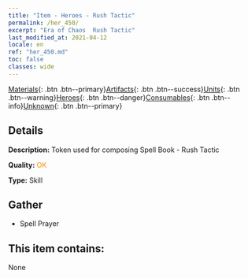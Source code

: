 ```yaml
---
title: "Item - Heroes - Rush Tactic"
permalink: /her_450/
excerpt: "Era of Chaos  Rush Tactic"
last_modified_at: 2021-04-12
locale: en
ref: "her_450.md"
toc: false
classes: wide
---
```

 [Materials](/Items/){: .btn .btn--primary}[Artifacts](/Items/Artifacts/){: .btn .btn--success}[Units](/Items/Units/){: .btn .btn--warning}[Heroes](/Items/Heroes/){: .btn .btn--danger}[Consumables](/Items/Consumables/){: .btn .btn--info}[Unknown](/Items/Unknown/){: .btn .btn--primary}

## Details
 **Description:** Token used for composing Spell Book - Rush Tactic

 **Quality:** <span style="color: #FF8C00">OK</span>

 **Type:** Skill

## Gather

*    Spell Prayer 

## This item contains:

  None

